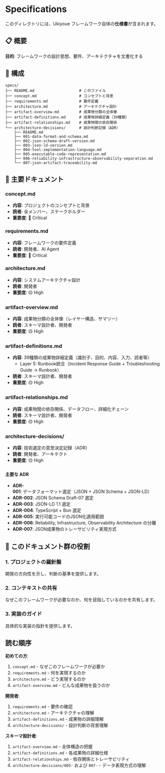 # Specifications

このディレクトリには、Ukiyoue フレームワーク自体の**仕様書**が含まれます。

## 📋 概要

**目的**: フレームワークの設計思想、要件、アーキテクチャを文書化する

## 📁 構成

```text
specs/
├── README.md                    # このファイル
├── concept.md                   # コンセプトと背景
├── requirements.md              # 要件定義
├── architecture.md              # アーキテクチャ設計
├── artifact-overview.md         # 成果物分類の全体像
├── artifact-definitions.md      # 成果物詳細定義（39種類）
├── artifact-relationships.md    # 成果物間の依存関係
└── architecture-decisions/      # 設計判断記録（ADR）
    ├── README.md
    ├── 001-data-format-and-schema.md
    ├── 002-json-schema-draft-version.md
    ├── 003-json-ld-version.md
    ├── 004-tool-implementation-language.md
    ├── 005-executable-code-representation.md
    ├── 006-reliability-infrastructure-observability-separation.md
    └── 007-json-artifact-traceability.md
```

## 📝 主要ドキュメント

### concept.md

- **内容**: プロジェクトのコンセプトと背景
- **読者**: 全メンバー、ステークホルダー
- **重要度**: 🔴 Critical

### requirements.md

- **内容**: フレームワークの要件定義
- **読者**: 開発者、AI Agent
- **重要度**: 🔴 Critical

### architecture.md

- **内容**: システムアーキテクチャ設計
- **読者**: 開発者
- **重要度**: 🟡 High

### artifact-overview.md

- **内容**: 成果物分類の全体像（レイヤー構造、サマリー）
- **読者**: スキーマ設計者、開発者
- **重要度**: 🟡 High

### artifact-definitions.md

- **内容**: 39種類の成果物詳細定義（識別子、目的、内容、入力、読者等）
  - Layer 5: Runbook統合（Incident Response Guide + Troubleshooting Guide → Runbook）
- **読者**: スキーマ設計者、開発者
- **重要度**: 🟡 High

### artifact-relationships.md

- **内容**: 成果物間の依存関係、データフロー、詳細化チェーン
- **読者**: スキーマ設計者、開発者
- **重要度**: 🟡 High

### architecture-decisions/

- **内容**: 技術選定の意思決定記録（ADR）
- **読者**: 開発者、アーキテクト
- **重要度**: 🟡 High

#### 主要な ADR

- **ADR-001**: データフォーマット選定（JSON + JSON Schema + JSON-LD）
- **ADR-002**: JSON Schema Draft-07 選定
- **ADR-003**: JSON-LD 1.1 選定
- **ADR-004**: TypeScript + Bun 選定
- **ADR-005**: 実行可能コードのJSON化適用範囲
- **ADR-006**: Reliability, Infrastructure, Observability Architecture の分離
- **ADR-007**: JSON成果物のトレーサビリティ実現方式

## 🎯 このドキュメント群の役割

### 1. プロジェクトの羅針盤

開発の方向性を示し、判断の基準を提供します。

### 2. コンテキストの共有

なぜこのフレームワークが必要なのか、何を目指しているのかを共有します。

### 3. 実装のガイド

具体的な実装の指針を提供します。

## 読む順序

**初めての方**:

1. `concept.md` - なぜこのフレームワークが必要か
2. `requirements.md` - 何を実現するのか
3. `architecture.md` - どう実現するのか
4. `artifact-overview.md` - どんな成果物を扱うのか

**開発者**:

1. `requirements.md` - 要件の確認
2. `architecture.md` - アーキテクチャの理解
3. `artifact-definitions.md` - 成果物の詳細理解
4. `architecture-decisions/` - 設計判断の背景理解

**スキーマ設計者**:

1. `artifact-overview.md` - 全体構造の把握
2. `artifact-definitions.md` - 各成果物の詳細仕様
3. `artifact-relationships.md` - 依存関係とトレーサビリティ
4. `architecture-decisions/005-` および `007-` - データ表現方式の理解

